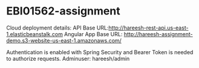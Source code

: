 # EBI01562-assignment

Cloud deployment details:
API Base URL:http://hareesh-rest-api.us-east-1.elasticbeanstalk.com
Angular App Base URL: http://hareesh-assignment-demo.s3-website-us-east-1.amazonaws.com/

Authentication is enabled with Spring Security and Bearer Token is needed to authorize requests. Adminuser: hareesh/admin
